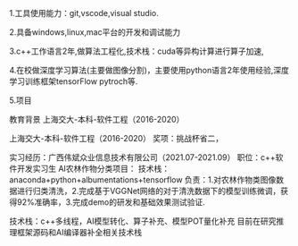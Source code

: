 1.工具使用能力：git,vscode,visual studio.

2.具备windows,linux,mac平台的开发和调试能力

3.c++工作语言2年,做算法工程化,技术栈：cuda等异构计算进行算子加速,

4.在校做深度学习算法(主要做图像分割)，主要使用python语言2年使用经验,深度学习训练框架tensorFlow pytroch等.

5.项目

教育背景
上海交大-本科-软件工程（2016-2020）


上海交大-本科-软件工程（2016-2020）
奖项：挑战杯省二，

实习经历：广西伟斌众业信息技术有限公司（2021.07-2021.09）
职位：c++软件开发实习生
AI农林作物分类项目：
技术栈：anaconda+python+albumentations+tensorflow
负责：1.对农林作物类图像数据进行归类清洗，2.完成基于VGGNet网络的对于清洗数据下的模型训练微调，获得92%准确率，3.完成demo的研发和基础效果测试验证.


技术栈：c++多线程，AI模型转化、算子补充、模型POT量化补充
目前在研究推理框架源码和AI编译器补全相关技术栈

